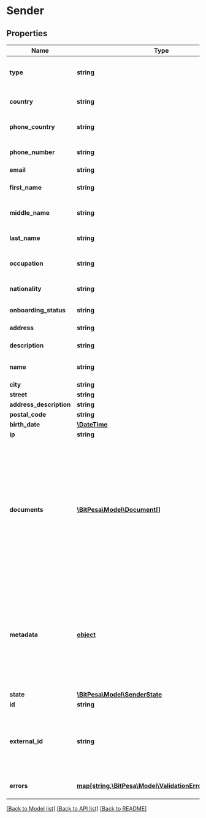 # Sender

## Properties
Name | Type | Description | Notes
------------ | ------------- | ------------- | -------------
**type** | **string** | Type of sender to create - either person or business (defaults to person) | [optional] 
**country** | **string** | Country of sender in 2-character alpha ISO 3166-2 country format | 
**phone_country** | **string** | Phone country of sender in 2-character alpha ISO 3166-2 country format | 
**phone_number** | **string** | Phone number of sender (without country callcode) | [optional] 
**email** | **string** | Email of sender | 
**first_name** | **string** | First name of sender (used only with a Personal sender) | [optional] 
**middle_name** | **string** | Middle name of sender (used only with a Personal sender) | [optional] 
**last_name** | **string** | Last name of sender (used only with a Personal sender) | [optional] 
**occupation** | **string** | Occupation of sender (used only with a Personal sender) | [optional] 
**nationality** | **string** | The nationality of the sender (used only with a Personal sender) | [optional] 
**onboarding_status** | **string** | The onboarding status of the sender | [optional] 
**address** | **string** | The address of the sender | [optional] 
**description** | **string** | Description of the sender | [optional] 
**name** | **string** | Name of sender (used only with a Business sender) | [optional] 
**city** | **string** | Sender&#39;s city | 
**street** | **string** | Sender&#39;s street | 
**address_description** | **string** | Description of address | [optional] 
**postal_code** | **string** | Zip code of sender | 
**birth_date** | [**\DateTime**](\DateTime.md) | Date of birth of sender | [optional] 
**ip** | **string** | IP of sender | 
**documents** | [**\BitPesa\Model\Document[]**](Document.md) | Needed for KYC checks. Required to approve the sender unless KYC is waived for your account. Please send us an empty list of documents: &#x60;\&quot;documents\&quot;: [ ]&#x60; in the request if KYC has been waived.  If the documents already exist, please send the Document ID eg. &#x60;&#x60;&#x60;JSON \&quot;documents\&quot;: [   {     \&quot;id\&quot;: \&quot;b6648ba3-1c7b-4f59-8580-684899c84a07\&quot;   } ] &#x60;&#x60;&#x60; | 
**metadata** | [**object**](.md) | Metadata of sender. You can store any detail specific to your integration here (for example the local ID of the sender on your end). When requesting sender details you will receive the sent metadata back. Also when sending sender related webhooks you will receive the details stored here as well. | [optional] 
**state** | [**\BitPesa\Model\SenderState**](SenderState.md) |  | [optional] 
**id** | **string** |  | [optional] 
**external_id** | **string** | Optional ID that is supplied by partner linking it to the partner&#39;s own Sender ID. Note: if present we will validate whether the sent ID is a duplicate in our system or not. | [optional] 
**errors** | [**map[string,\BitPesa\Model\ValidationErrorDescription[]]**](array.md) | The fields that have some problems and don&#39;t pass validation | [optional] 

[[Back to Model list]](../README.md#documentation-for-models) [[Back to API list]](../README.md#documentation-for-api-endpoints) [[Back to README]](../README.md)


